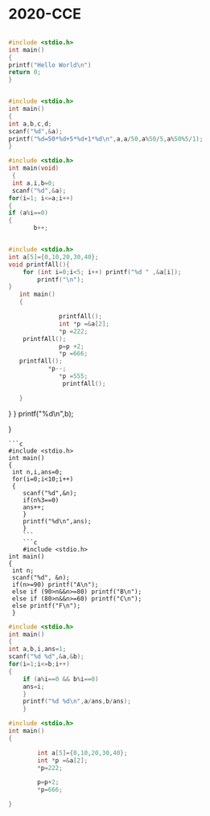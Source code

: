 # 2020-CCE




```c

#include <stdio.h>
int main()
{
printf("Hello World\n")
return 0;
}
```
```c

#include <stdio.h>
int main()
{
int a,b,c,d;
scanf("%d",&a);
printf("%d=50*%d+5*%d+1*%d\n",a,a/50,a%50/5,a%50%5/1);
}
```
```c
#include <stdio.h>
int main(void)
 {
 int a,i,b=0;
 scanf("%d",&a);
for(i=1; i<=a;i++)
{
if (a%i==0)
{
       b++; 
```
```c

#include <stdio.h>
int a[5]={0,10,20,30,40};
void printfAll(){
    for (int i=0;i<5; i++) printf("%d " ,&a[i]);
        printf("\n");
}
   int main()
   {

              printfAll();
              int *p =&a[2];
              *p =222;
    printfAll();
              p=p +2;
              *p =666;
   printfAll();
           *p--;
              *p =555;
               printfAll();

   }
```

  }
  }
  printf("%d\n",b);
  
 }
 ```
 ```c
 #include <stdio.h>
int main()
{
  int n,i,ans=0;
  for(i=0;i<10;i++)
  {
     scanf("%d",&n);
     if(n%3==0)
     ans++;
     }
     printf("%d\n",ans);
     }
     ```
     ```c
     #include <stdio.h>
int main()
{
  int n;
  scanf("%d", &n);
  if(n>=90) printf("A\n");
  else if (90>n&&n>=80) printf("B\n");
  else if (80>n&&n>=60) printf("C\n");
  else printf("F\n");
  }
  ```
  ```c
  #include <stdio.h>
int main()
{
  int a,b,i,ans=1;
  scanf("%d %d",&a,&b);
  for(i=1;i<=b;i++)
  {
      if (a%i==0 && b%i==0)
      ans=i;
      }
      printf("%d %d\n",a/ans,b/ans);
      }
```
```c
#include <stdio.h>
int main()
{

        int a[5]={0,10,20,30,40};
        int *p =&a[2];
        *p=222;

        p=p+2;
        *p=666;

}
```
